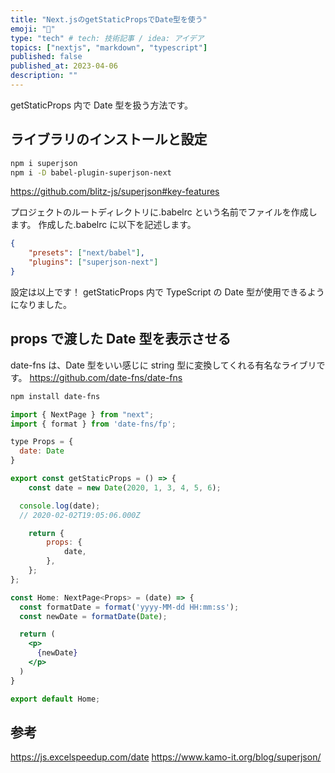 ```yaml
---
title: "Next.jsのgetStaticPropsでDate型を使う"
emoji: "💨"
type: "tech" # tech: 技術記事 / idea: アイデア
topics: ["nextjs", "markdown", "typescript"]
published: false
published_at: 2023-04-06
description: ""
---
```


getStaticProps 内で Date 型を扱う方法です。

## ライブラリのインストールと設定

```sh
npm i superjson
npm i -D babel-plugin-superjson-next
```

https://github.com/blitz-js/superjson#key-features

プロジェクトのルートディレクトリに.babelrc という名前でファイルを作成します。
作成した.babelrc に以下を記述します。

```json
{
	"presets": ["next/babel"],
	"plugins": ["superjson-next"]
}
```

設定は以上です！
getStaticProps 内で TypeScript の Date 型が使用できるようになりました。

## props で渡した Date 型を表示させる

date-fns は、Date 型をいい感じに string 型に変換してくれる有名なライブリです。
https://github.com/date-fns/date-fns

```sh
npm install date-fns
```

```jsx
import { NextPage } from "next";
import { format } from 'date-fns/fp';

type Props = {
  date: Date
}

export const getStaticProps = () => {
	const date = new Date(2020, 1, 3, 4, 5, 6);

  console.log(date);
  // 2020-02-02T19:05:06.000Z

	return {
		props: {
			date,
		},
	};
};

const Home: NextPage<Props> = (date) => {
  const formatDate = format('yyyy-MM-dd HH:mm:ss');
  const newDate = formatDate(Date);

  return (
    <p>
      {newDate}
    </p>
  )
}

export default Home;
```

## 参考
https://js.excelspeedup.com/date
https://www.kamo-it.org/blog/superjson/